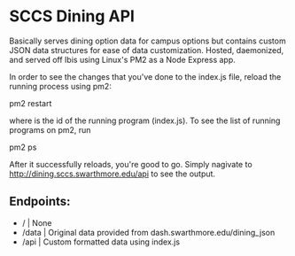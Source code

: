 # SCCS Dining API

Basically serves dining option data for campus options but contains custom
JSON data structures for ease of data customization. Hosted, daemonized, 
and served off Ibis using Linux's PM2 as a Node Express app.

In order to see the changes that you've done to the index.js file, reload
the running process using pm2:

pm2 restart <id>

where <id> is the id of the running program (index.js). To see the list of 
running programs on pm2, run

pm2 ps

After it successfully reloads, you're good to go. Simply nagivate to 
http://dining.sccs.swarthmore.edu/api to see the output.

## Endpoints:
 - /        | None
 - /data    | Original data provided from dash.swarthmore.edu/dining_json
 - /api     | Custom formatted data using index.js
